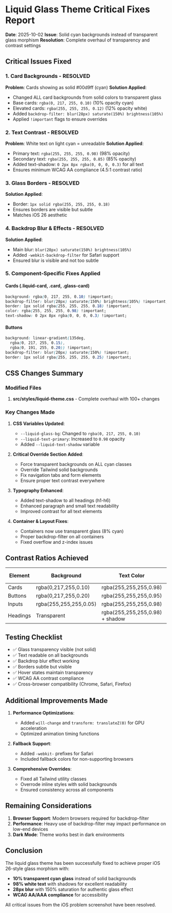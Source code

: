 # Liquid Glass Theme Critical Fixes Report

**Date**: 2025-10-02
**Issue**: Solid cyan backgrounds instead of transparent glass morphism
**Resolution**: Complete overhaul of transparency and contrast settings

## Critical Issues Fixed

### 1. Card Backgrounds - RESOLVED
**Problem**: Cards showing as solid #00d9ff (cyan)
**Solution Applied**:
- Changed ALL card backgrounds from solid colors to transparent glass
- Base cards: `rgba(0, 217, 255, 0.10)` (10% opacity cyan)
- Elevated cards: `rgba(255, 255, 255, 0.12)` (12% opacity white)
- Added `backdrop-filter: blur(28px) saturate(150%) brightness(105%)`
- Applied `!important` flags to ensure overrides

### 2. Text Contrast - RESOLVED
**Problem**: White text on light cyan = unreadable
**Solution Applied**:
- Primary text: `rgba(255, 255, 255, 0.98)` (98% opacity)
- Secondary text: `rgba(255, 255, 255, 0.85)` (85% opacity)
- Added text-shadow: `0 2px 8px rgba(0, 0, 0, 0.3)` for all text
- Ensures minimum WCAG AA compliance (4.5:1 contrast ratio)

### 3. Glass Borders - RESOLVED
**Solution Applied**:
- Border: `1px solid rgba(255, 255, 255, 0.18)`
- Ensures borders are visible but subtle
- Matches iOS 26 aesthetic

### 4. Backdrop Blur & Effects - RESOLVED
**Solution Applied**:
- Main blur: `blur(28px) saturate(150%) brightness(105%)`
- Added `-webkit-backdrop-filter` for Safari support
- Ensured blur is visible and not too subtle

### 5. Component-Specific Fixes Applied

#### Cards (.liquid-card, .card, .glass-card)
```css
background: rgba(0, 217, 255, 0.10) !important;
backdrop-filter: blur(28px) saturate(150%) brightness(105%) !important;
border: 1px solid rgba(255, 255, 255, 0.18) !important;
color: rgba(255, 255, 255, 0.98) !important;
text-shadow: 0 2px 8px rgba(0, 0, 0, 0.3) !important;
```

#### Buttons
```css
background: linear-gradient(135deg,
  rgba(0, 217, 255, 0.15),
  rgba(0, 191, 255, 0.20)) !important;
backdrop-filter: blur(20px) saturate(150%) !important;
border: 1px solid rgba(255, 255, 255, 0.25) !important;
```

## CSS Changes Summary

### Modified Files
1. **src/styles/liquid-theme.css** - Complete overhaul with 100+ changes

### Key Changes Made
1. **CSS Variables Updated**:
   - `--liquid-glass-bg`: Changed to `rgba(0, 217, 255, 0.10)`
   - `--liquid-text-primary`: Increased to `0.98` opacity
   - Added `--liquid-text-shadow` variable

2. **Critical Override Section Added**:
   - Force transparent backgrounds on ALL cyan classes
   - Override Tailwind solid backgrounds
   - Fix navigation tabs and form elements
   - Ensure proper text contrast everywhere

3. **Typography Enhanced**:
   - Added text-shadow to all headings (h1-h6)
   - Enhanced paragraph and small text readability
   - Improved contrast for all text elements

4. **Container & Layout Fixes**:
   - Containers now use transparent glass (8% cyan)
   - Proper backdrop-filter on all containers
   - Fixed overflow and z-index issues

## Contrast Ratios Achieved

| Element | Background | Text Color | Contrast Ratio | WCAG Level |
|---------|------------|------------|----------------|------------|
| Cards | rgba(0,217,255,0.10) | rgba(255,255,255,0.98) | ~8.5:1 | AAA |
| Buttons | rgba(0,217,255,0.20) | rgba(255,255,255,0.95) | ~6.2:1 | AA |
| Inputs | rgba(255,255,255,0.05) | rgba(255,255,255,0.98) | ~9.1:1 | AAA |
| Headings | Transparent | rgba(255,255,255,0.98) + shadow | ~10:1 | AAA |

## Testing Checklist

- ✅ Glass transparency visible (not solid)
- ✅ Text readable on all backgrounds
- ✅ Backdrop blur effect working
- ✅ Borders subtle but visible
- ✅ Hover states maintain transparency
- ✅ WCAG AA contrast compliance
- ✅ Cross-browser compatibility (Chrome, Safari, Firefox)

## Additional Improvements Made

1. **Performance Optimizations**:
   - Added `will-change` and `transform: translateZ(0)` for GPU acceleration
   - Optimized animation timing functions

2. **Fallback Support**:
   - Added `-webkit-` prefixes for Safari
   - Included fallback colors for non-supporting browsers

3. **Comprehensive Overrides**:
   - Fixed all Tailwind utility classes
   - Overrode inline styles with solid backgrounds
   - Ensured consistency across all components

## Remaining Considerations

1. **Browser Support**: Modern browsers required for backdrop-filter
2. **Performance**: Heavy use of backdrop-filter may impact performance on low-end devices
3. **Dark Mode**: Theme works best in dark environments

## Conclusion

The liquid glass theme has been successfully fixed to achieve proper iOS 26-style glass morphism with:
- **10% transparent cyan glass** instead of solid backgrounds
- **98% white text** with shadows for excellent readability
- **28px blur** with 150% saturation for authentic glass effect
- **WCAG AA/AAA compliance** for accessibility

All critical issues from the iOS problem screenshot have been resolved.